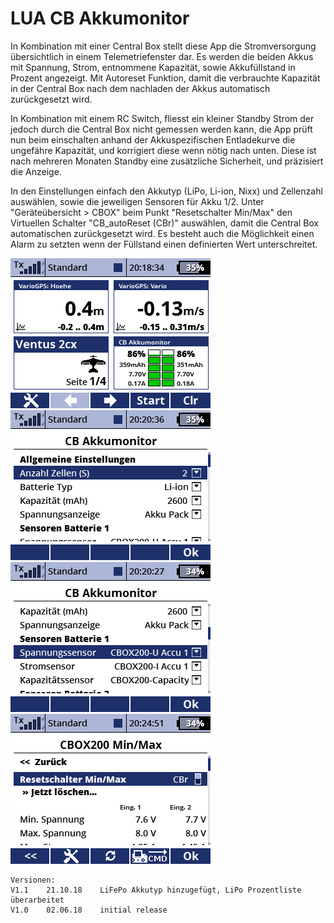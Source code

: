 # LUA CB Akkumonitor

In Kombination mit einer Central Box stellt diese App die Stromversorgung übersichtlich in einem Telemetriefenster dar. Es werden die beiden Akkus mit Spannung, Strom, entnommene Kapazität, sowie Akkufüllstand in Prozent angezeigt. Mit Autoreset Funktion, damit die verbrauchte Kapazität in der Central Box nach dem nachladen der Akkus automatisch zurückgesetzt wird. 

In Kombination mit einem RC Switch, fliesst ein kleiner Standby Strom der jedoch durch die Central Box nicht gemessen werden kann, die App prüft nun beim einschalten anhand der Akkuspezifischen Entladekurve die ungefähre Kapazität, und korrigiert diese wenn nötig nach unten. Diese ist nach mehreren Monaten Standby eine zusätzliche Sicherheit, und präzisiert die Anzeige.

In den Einstellungen einfach den Akkutyp (LiPo, Li-ion, Nixx) und Zellenzahl auswählen, sowie die jeweiligen Sensoren für Akku 1/2. Unter "Geräteübersicht > CBOX" beim Punkt "Resetschalter Min/Max" den Virtuellen Schalter "CB_autoReset (CBr)" auswählen, damit die Central Box automatischen zurückgesetzt wird. Es besteht auch die Möglichkeit einen Alarm zu setzten wenn der Füllstand einen definierten Wert unterschreitet.

![screen000](https://raw.githubusercontent.com/nightflyer88/Lua_CbBattMon/master/img/Screen000.bmp)
![screen001](https://raw.githubusercontent.com/nightflyer88/Lua_CbBattMon/master/img/Screen001.bmp)
![screen002](https://raw.githubusercontent.com/nightflyer88/Lua_CbBattMon/master/img/Screen002.bmp)
![screen003](https://raw.githubusercontent.com/nightflyer88/Lua_CbBattMon/master/img/Screen003.bmp)

```
Versionen:
V1.1    21.10.18    LiFePo Akkutyp hinzugefügt, LiPo Prozentliste überarbeitet
V1.0    02.06.18    initial release
```
